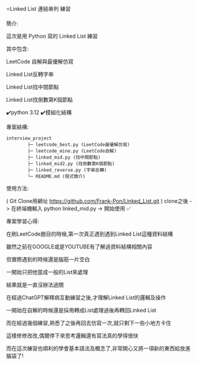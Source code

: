 ⭐Linked List 連結串列 練習

簡介:

這次是用 Python 寫的 Linked List 練習

其中包含:

LeetCode 自解與最優解仿寫

Linked List反轉字串

Linked List找中間節點

Linked List找倒數第K個節點


✔️python 3.12 ✔️模組化結構

專案結構:
```
interview_project
        ├─ leetcode_best.py (LeetCode最優解仿寫)
        ├─ leetcode_mine.py (LeetCode自解)
        ├─ linked_mid.py (找中間節點)
        ├─ linked_mid2.py (找倒數第K個節點)
        ├─ linked_reverse.py (字串反轉)
        └─ README.md (程式簡介)
```

使用方法:

( Git Clone用網址 https://github.com/Frank-Pon/Linked_List.git ) clone之後 ->  在終端機輸入 python linked_mid.py ->  開始使用 ✅

專案學習心得:

在刷LeetCode題目的時候,第一次真正遇到遇到Linked List這種資料結構

雖然之前在GOOGLE或是YOUTUBE有了解過資料結構相關內容

但實際遇到的時候還是腦筋一片空白

一開始只把他當成一般的List來處理

結果就是一直沒辦法過關

在經過ChatGPT解釋病互動練習之後,才理解Linked List的邏輯及操作

一開始在自解的時候還是採用轉成List處理過後再轉回Linked List

而在經過幾個練習,熟悉了之後再回去仿寫一次,就只剩下一些小地方卡住

這樣修修改改,偶爾停下來思考邏輯還有寫法真的學得很快

而在這次練習也順利的學會基本語法及概念了,非常開心又將一項新的東西給放進腦袋了!